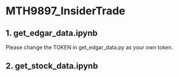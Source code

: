 # MTH9897_InsiderTrade

## 1. get_edgar_data.ipynb
Please change the TOKEN in get_edgar_data.py as your own token.

## 2. get_stock_data.ipynb
